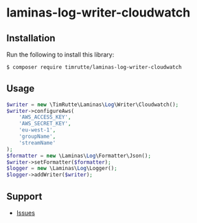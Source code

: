 # laminas-log-writer-cloudwatch

## Installation

Run the following to install this library:

```bash
$ composer require timrutte/laminas-log-writer-cloudwatch
```

## Usage

```php
$writer = new \TimRutte\Laminas\Log\Writer\Cloudwatch();
$writer->configureAws(
    'AWS_ACCESS_KEY', 
    'AWS_SECRET_KEY', 
    'eu-west-1', 
    'groupName', 
    'streamName'
);
$formatter = new \Laminas\Log\Formatter\Json();
$writer->setFormatter($formatter);
$logger = new \Laminas\Log\Logger();
$logger->addWriter($writer);
```

## Support

- [Issues](https://github.com/timrutte/laminas-log-writer-cloudwach/issues/)

